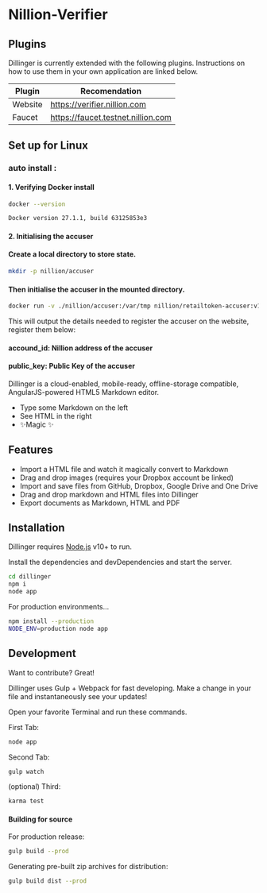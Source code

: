 # Nillion-Verifier

## Plugins

Dillinger is currently extended with the following plugins.
Instructions on how to use them in your own application are linked below.

| Plugin | Recomendation |
| ------ | ------ |
| Website | https://verifier.nillion.com |
| Faucet |  https://faucet.testnet.nillion.com |





 




## Set up for Linux



### auto install : 

#### 1. Verifying Docker install
```sh
docker --version
```

```sh
Docker version 27.1.1, build 63125853e3
```




#### 2. Initialising the accuser
 
#### Create a local directory to store state.

```sh
mkdir -p nillion/accuser
```

#### Then initialise the accuser in the mounted directory.
```sh
docker run -v ./nillion/accuser:/var/tmp nillion/retailtoken-accuser:v1.0.0 initialise
```
This will output the details needed to register the accuser on the website, register them below:

#### accound_id: Nillion address of the accuser
#### public_key: Public Key of the accuser

















Dillinger is a cloud-enabled, mobile-ready, offline-storage compatible,
AngularJS-powered HTML5 Markdown editor.

- Type some Markdown on the left
- See HTML in the right
- ✨Magic ✨

## Features

- Import a HTML file and watch it magically convert to Markdown
- Drag and drop images (requires your Dropbox account be linked)
- Import and save files from GitHub, Dropbox, Google Drive and One Drive
- Drag and drop markdown and HTML files into Dillinger
- Export documents as Markdown, HTML and PDF



## Installation

Dillinger requires [Node.js](https://nodejs.org/) v10+ to run.

Install the dependencies and devDependencies and start the server.

```sh
cd dillinger
npm i
node app
```

For production environments...

```sh
npm install --production
NODE_ENV=production node app
```



## Development

Want to contribute? Great!

Dillinger uses Gulp + Webpack for fast developing.
Make a change in your file and instantaneously see your updates!

Open your favorite Terminal and run these commands.

First Tab:

```sh
node app
```

Second Tab:

```sh
gulp watch
```

(optional) Third:

```sh
karma test
```

#### Building for source

For production release:

```sh
gulp build --prod
```

Generating pre-built zip archives for distribution:

```sh
gulp build dist --prod
```



